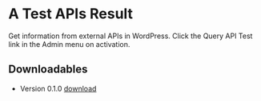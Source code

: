 # A Test APIs Result
Get information from external APIs in WordPress. Click the Query API Test link in the Admin menu on activation. 

## Downloadables
- Version 0.1.0 [download](https://github.com/MediaUganda/A-Test-API/releases/download/0.1.0/a-test-api.zip)